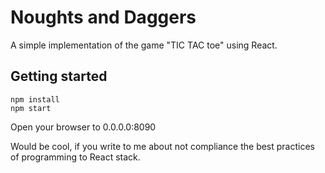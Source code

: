 # Noughts and Daggers

A simple implementation of the game "TIC TAC toe" using React.

## Getting started

```
npm install
npm start
```

Open your browser to 0.0.0.0:8090

Would be cool, if you write to me about not compliance the best practices of programming to React stack.

